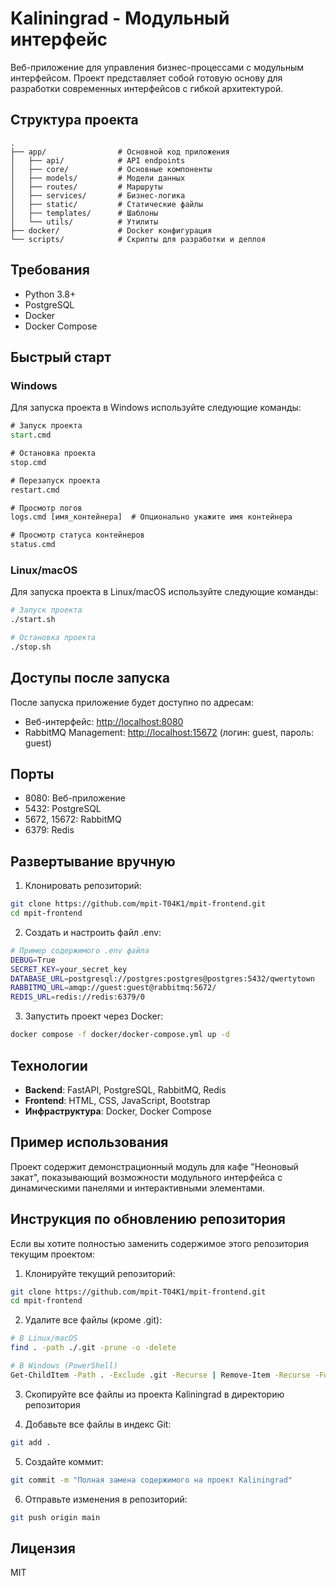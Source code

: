 # Kaliningrad - Модульный интерфейс

Веб-приложение для управления бизнес-процессами с модульным интерфейсом. Проект представляет собой готовую основу для разработки современных интерфейсов с гибкой архитектурой.

## Структура проекта

```
.
├── app/                # Основной код приложения
│   ├── api/            # API endpoints
│   ├── core/           # Основные компоненты
│   ├── models/         # Модели данных
│   ├── routes/         # Маршруты
│   ├── services/       # Бизнес-логика
│   ├── static/         # Статические файлы
│   ├── templates/      # Шаблоны
│   └── utils/          # Утилиты
├── docker/             # Docker конфигурация
└── scripts/            # Скрипты для разработки и деплоя
```

## Требования

- Python 3.8+
- PostgreSQL
- Docker
- Docker Compose

## Быстрый старт

### Windows

Для запуска проекта в Windows используйте следующие команды:

```cmd
# Запуск проекта
start.cmd

# Остановка проекта
stop.cmd

# Перезапуск проекта
restart.cmd

# Просмотр логов
logs.cmd [имя_контейнера]  # Опционально укажите имя контейнера

# Просмотр статуса контейнеров
status.cmd
```

### Linux/macOS

Для запуска проекта в Linux/macOS используйте следующие команды:

```bash
# Запуск проекта
./start.sh

# Остановка проекта
./stop.sh
```

## Доступы после запуска

После запуска приложение будет доступно по адресам:
- Веб-интерфейс: [http://localhost:8080](http://localhost:8080)
- RabbitMQ Management: [http://localhost:15672](http://localhost:15672) (логин: guest, пароль: guest)

## Порты

- 8080: Веб-приложение
- 5432: PostgreSQL
- 5672, 15672: RabbitMQ
- 6379: Redis

## Развертывание вручную

1. Клонировать репозиторий:
```bash
git clone https://github.com/mpit-T04K1/mpit-frontend.git
cd mpit-frontend
```

2. Создать и настроить файл .env:
```bash
# Пример содержимого .env файла
DEBUG=True
SECRET_KEY=your_secret_key
DATABASE_URL=postgresql://postgres:postgres@postgres:5432/qwertytown
RABBITMQ_URL=amqp://guest:guest@rabbitmq:5672/
REDIS_URL=redis://redis:6379/0
```

3. Запустить проект через Docker:
```bash
docker compose -f docker/docker-compose.yml up -d
```

## Технологии

- **Backend**: FastAPI, PostgreSQL, RabbitMQ, Redis
- **Frontend**: HTML, CSS, JavaScript, Bootstrap
- **Инфраструктура**: Docker, Docker Compose

## Пример использования

Проект содержит демонстрационный модуль для кафе "Неоновый закат", показывающий возможности модульного интерфейса с динамическими панелями и интерактивными элементами.

## Инструкция по обновлению репозитория

Если вы хотите полностью заменить содержимое этого репозитория текущим проектом:

1. Клонируйте текущий репозиторий:
```bash
git clone https://github.com/mpit-T04K1/mpit-frontend.git
cd mpit-frontend
```

2. Удалите все файлы (кроме .git):
```bash
# В Linux/macOS
find . -path ./.git -prune -o -delete

# В Windows (PowerShell)
Get-ChildItem -Path . -Exclude .git -Recurse | Remove-Item -Recurse -Force
```

3. Скопируйте все файлы из проекта Kaliningrad в директорию репозитория

4. Добавьте все файлы в индекс Git:
```bash
git add .
```

5. Создайте коммит:
```bash
git commit -m "Полная замена содержимого на проект Kaliningrad"
```

6. Отправьте изменения в репозиторий:
```bash
git push origin main
```

## Лицензия

MIT 